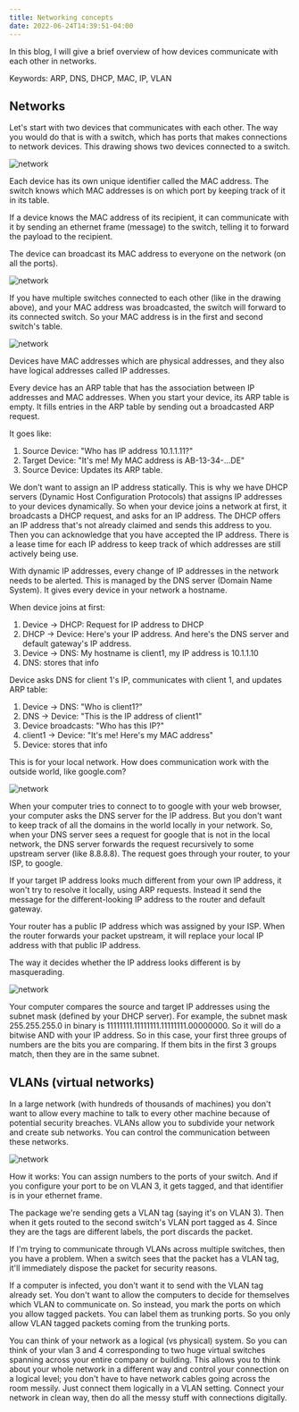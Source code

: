 ```yaml
---
title: Networking concepts
date: 2022-06-24T14:39:51-04:00
---
```


In this blog, I will give a brief overview of how devices communicate with each other in networks.
<!-- ![network](/blog/assets/network_diagrams/network_06.PNG) -->

Keywords: ARP, DNS, DHCP, MAC, IP, VLAN 

## Networks

Let's start with two devices that communicates with each other. The way you would do that is with a switch, which has ports that makes connections to network devices. This drawing shows two devices connected to a switch.

![network](/blog/assets/network_diagrams/network_01.PNG)

Each device has its own unique identifier called the MAC address. The switch knows which MAC addresses is on which port by keeping track of it in its table.

If a device knows the MAC address of its recipient, it can communicate with it by sending an ethernet frame (message) to the switch, telling it to forward the payload to the recipient.

The device can broadcast its MAC address to everyone on the network (on all the ports).

![network](/blog/assets/network_diagrams/network_02.PNG)

If you have multiple switches connected to each other (like in the drawing above), and your MAC address was broadcasted, the switch will forward to its connected switch. So your MAC address is in the first and second switch's table.  

![network](/blog/assets/network_diagrams/network_03.PNG)

Devices have MAC addresses which are physical addresses, and they also have logical addresses called IP addresses.

Every device has an ARP table that has the association between IP addresses and MAC addresses. When you start your device, its ARP table is empty. It fills entries in the ARP table by sending out a broadcasted ARP request.

It goes like:
1. Source Device: "Who has IP address 10.1.1.11?"
2. Target Device: "It's me! My MAC address is AB-13-34-...DE"
3. Source Device: Updates its ARP table.

We don't want to assign an IP address statically. This is why we have DHCP servers (Dynamic Host Configuration Protocols) that assigns IP addresses to your devices dynamically. So when your device joins a network at first, it broadcasts a DHCP request, and asks for an IP address. The DHCP offers an IP address that's not already claimed and sends this address to you. Then you can acknowledge that you have accepted the IP address. There is a lease time for each IP address to keep track of which addresses are still actively being use.

With dynamic IP addresses, every change of IP addresses in the network needs to be alerted. This is managed by the DNS server (Domain Name System). It gives every device in your network a hostname.

When device joins at first:
1. Device -> DHCP: Request for IP address to DHCP
2. DHCP -> Device: Here's your IP address. And here's the DNS server and default gateway's IP address.  
3. Device -> DNS: My hostname is client1, my IP address is 10.1.1.10
4. DNS: stores that info

Device asks DNS for client 1's IP, communicates with client 1, and updates ARP table:
1. Device -> DNS: "Who is client1?"
2. DNS -> Device: "This is the IP address of client1"
3. Device broadcasts: "Who has this IP?"
4. client1 -> Device: "It's me! Here's my MAC address"
5. Device: stores that info

This is for your local network. How does communication work with the outside world, like google.com?

![network](/blog/assets/network_diagrams/network_04.PNG)

When your computer tries to connect to to google with your web browser, your computer asks the DNS server for the IP address. But you don't want to keep track of all the domains in the world locally in your network. So, when your DNS server sees a request for google that is not in the local network, the DNS server forwards the request recursively to some upstream server (like 8.8.8.8). The request goes through your router, to your ISP, to google.   

If your target IP address looks much different from your own IP address, it won't try to resolve it locally, using ARP requests. Instead it send the message for the different-looking IP address to the router and default gateway.

Your router has a public IP address which was assigned by your ISP. When the router forwards your packet upstream, it will replace your local IP address with that public IP address.

The way it decides whether the IP address looks different is by masquerading.

![network](/blog/assets/network_diagrams/network_05.PNG)

Your computer compares the source and target IP addresses using the subnet mask (defined by your DHCP server). For example, the subnet mask 255.255.255.0 in binary is 11111111.11111111.11111111.00000000. So it will do a bitwise AND with your IP address. So in this case, your first three groups of numbers are the bits you are comparing. If them bits in the first 3 groups match, then they are in the same subnet.

## VLANs (virtual networks)

In a large network (with hundreds of thousands of machines) you don't want to allow every machine to talk to every other machine because of potential security breaches. VLANs allow you to subdivide your network and create sub networks. You can control the communication between these networks.

![network](/blog/assets/network_diagrams/network_07.PNG)

How it works: You can assign numbers to the ports of your switch. And if you configure your port to be on VLAN 3, it gets tagged, and that identifier is in your ethernet frame.

The package we're sending gets a VLAN tag (saying it's on VLAN 3). Then when it gets routed to the second switch's VLAN port tagged as 4. Since they are the tags are different labels, the port discards the packet.

If I'm trying to communicate through VLANs across multiple switches, then you have a problem. When a switch sees that the packet has a VLAN tag, it'll immediately dispose the packet for security reasons.  

If a computer is infected, you don't want it to send with the VLAN tag already set. You don't want to allow the computers to decide for themselves which VLAN to communicate on. So instead, you mark the ports on which you allow tagged packets. You can label them as trunking ports.  So you only allow VLAN tagged packets coming from the trunking ports.  

You can think of your network as a logical (vs physical) system. So you can think of your vlan 3 and 4 corresponding to two huge virtual switches spanning across your entire company or building. This allows you to think about your whole network in a different way and control your connection on a logical level; you don't have to have network cables going across the room messily. Just connect them logically in a VLAN setting. Connect your network in clean way, then do all the messy stuff with connections digitally.
